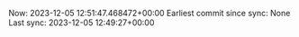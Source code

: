 Now: 2023-12-05 12:51:47.468472+00:00 Earliest commit since sync: None Last sync: 2023-12-05 12:49:27+00:00
